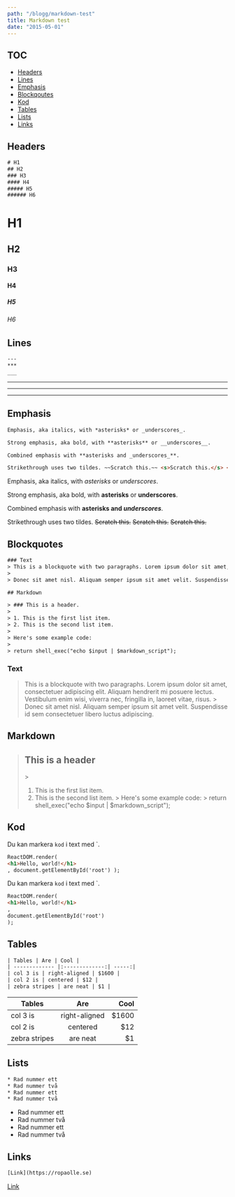 ```yaml
---
path: "/blogg/markdown-test"
title: Markdown test
date: "2015-05-01"
---
```


## TOC

* [Headers](#p1)
* [Lines](#p2)
* [Emphasis](#p3)
* [Blockqoutes](#p4)
* [Kod](#p5)
* [Tables](#p6)
* [Lists](#p7)
* [Links](#p8)

## <a id="p1"></a>Headers

```html
# H1
## H2
### H3
#### H4
##### H5
###### H6
```

# H1

## H2

### H3

#### H4

##### H5

###### H6

## <a id="p2"></a>Lines

```html
---
***
___
```

---

---

---

## <a id="p3"></a>Emphasis

```html
Emphasis, aka italics, with *asterisks* or _underscores_.

Strong emphasis, aka bold, with **asterisks** or __underscores__.

Combined emphasis with **asterisks and _underscores_**.

Strikethrough uses two tildes. ~~Scratch this.~~ <s>Scratch this.</s> <del>Scratch this.</del>
```

Emphasis, aka italics, with _asterisks_ or _underscores_.

Strong emphasis, aka bold, with **asterisks** or **underscores**.

Combined emphasis with **asterisks and _underscores_**.

Strikethrough uses two tildes. ~~Scratch this.~~ <s>Scratch this.</s> <del>Scratch this.</del>

## <a id="p4"></a>Blockquotes

```html
### Text
> This is a blockquote with two paragraphs. Lorem ipsum dolor sit amet, consectetuer adipiscing elit. Aliquam hendrerit mi posuere lectus. Vestibulum enim wisi, viverra nec, fringilla in, laoreet vitae, risus.
>
> Donec sit amet nisl. Aliquam semper ipsum sit amet velit. Suspendisse id sem consectetuer libero luctus adipiscing.

## Markdown

> ### This is a header.
>
> 1. This is the first list item.
> 2. This is the second list item.
>
> Here's some example code:
>
> return shell_exec("echo $input | $markdown_script");
```

### Text

> This is a blockquote with two paragraphs. Lorem ipsum dolor sit amet, consectetuer adipiscing elit. Aliquam hendrerit mi posuere lectus. Vestibulum enim wisi, viverra nec, fringilla in, laoreet vitae, risus.
> &gt;
> Donec sit amet nisl. Aliquam semper ipsum sit amet velit. Suspendisse id sem consectetuer libero luctus adipiscing.

## Markdown

> ## This is a header
>
> &gt;
>
> 1.  This is the first list item.
> 2.  This is the second list item.
>     &gt;
>     Here's some example code:
>     &gt;
>     return shell_exec("echo $input | $markdown_script");

## <a id="p5"></a>Kod

Du kan markera `kod` i text med `.

```html
ReactDOM.render(
<h1>Hello, world!</h1>
, document.getElementById('root') );
```

Du kan markera `kod` i text med `.

```html
ReactDOM.render(
<h1>Hello, world!</h1>
,
document.getElementById('root')
);
```

## <a id="p6"></a>Tables

```html
| Tables | Are | Cool |
| ------------- |:-------------:| -----:|
| col 3 is | right-aligned | $1600 |
| col 2 is | centered | $12 |
| zebra stripes | are neat | $1 |
```

| Tables        |      Are      |  Cool |
| ------------- | :-----------: | ----: |
| col 3 is      | right-aligned | $1600 |
| col 2 is      |   centered    |   $12 |
| zebra stripes |   are neat    |    $1 |

## <a id="p7"></a>Lists

```html
* Rad nummer ett
* Rad nummer två
* Rad nummer ett
* Rad nummer två
```

* Rad nummer ett
* Rad nummer två
* Rad nummer ett
* Rad nummer två

## <a id="p8"></a>Links

```html
[Link](https://ropaolle.se)
```

[Link](https://ropaolle.se)
